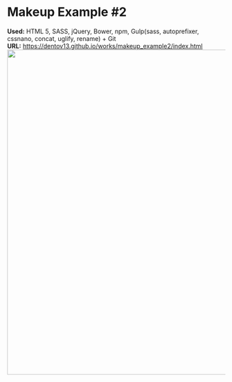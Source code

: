 # Makeup Example #2
**Used:** HTML 5, SASS, jQuery, Bower, npm, Gulp(sass, autoprefixer, cssnano, concat, uglify, rename) + Git <br>
**URL:** https://dentov13.github.io/works/makeup_example2/index.html <br>
<img src="app/img/preview.png" width="750">

